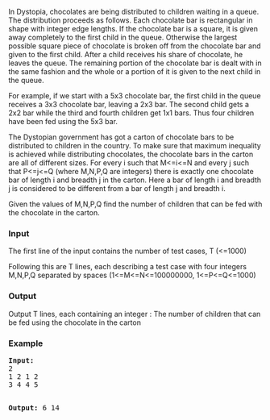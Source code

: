 <p>In Dystopia, chocolates are being distributed to children waiting in a queue. The distribution proceeds as follows. Each chocolate bar is rectangular in shape with integer edge lengths. If the chocolate bar is a square, it is given away completely to the first child in the queue. Otherwise the largest possible square piece of chocolate is broken off from the chocolate bar and given to the first child. After a child receives his share of chocolate, he leaves the queue. The remaining portion of the chocolate bar is dealt with in the same fashion and the whole or a portion of it is given to the next child in the queue.</p>
<p>For example, if we start with a 5x3 chocolate bar, the first child in the queue receives a 3x3 chocolate bar, leaving a 2x3 bar. The second child gets a 2x2 bar while the third and fourth children get 1x1 bars. Thus four children have been fed using the 5x3 bar.</p>
<p>The Dystopian government has got a carton of chocolate bars to be distributed to children in the country. To make sure that maximum inequality is achieved while distributing chocolates, the chocolate bars in the carton are all of different sizes. For every i such that M&lt;=i&lt;=N and every j such that P&lt;=j&lt;=Q (where M,N,P,Q are integers) there is exactly one chocolate bar of length i and breadth j in the carton. Here a bar of length i and breadth j is considered to be different from a bar of length j and breadth i.</p>
<p>Given the values of M,N,P,Q find the number of children that can be fed with the chocolate in the carton.</p>
<h3>Input</h3>
<p>The first line of the input contains the number of test cases, T (&lt;=1000)</p>
<p>Following this are T lines, each describing a test case with four integers M,N,P,Q separated by spaces (1&lt;=M&lt;=N&lt;=100000000, 1&lt;=P&lt;=Q&lt;=1000)</p>
<h3>Output</h3>
<p>Output T lines, each containing an integer : The number of children that can be fed using the chocolate in the carton</p>
<h3>Example</h3>
<pre><strong>Input:</strong>
2
1 2 1 2
3 4 4 5

<strong>Output:</strong>
6
14
</pre>